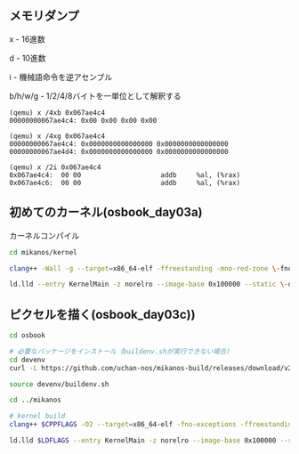## メモリダンプ
x - 16進数

d - 10進数

i - 機械語命令を逆アセンブル

b/h/w/g - 1/2/4/8バイトを一単位として解釈する

```
(qemu) x /4xb 0x067ae4c4
00000000067ae4c4: 0x00 0x00 0x00 0x00

(qemu) x /4xg 0x067ae4c4
00000000067ae4c4: 0x0000000000000000 0x0000000000000000
00000000067ae4d4: 0x0000000000000000 0x0000000000000000

(qemu) x /2i 0x067ae4c4
0x067ae4c4:  00 00                    addb     %al, (%rax)
0x067ae4c6:  00 00                    addb     %al, (%rax)

```

## 初めてのカーネル(osbook_day03a)

カーネルコンパイル

```sh
cd mikanos/kernel

clang++ -Wall -g --target=x86_64-elf -ffreestanding -mno-red-zone \-fno-exceptions -fno-rtti -std=c++17 -c main.cpp 

ld.lld --entry KernelMain -z norelro --image-base 0x100000 --static \-o kernel.elf main.o

```


## ピクセルを描く(osbook_day03c))

```sh
cd osbook

# 必要なパッケージをインストール（buildenv.shが実行できない場合）
cd devenv
curl -L https://github.com/uchan-nos/mikanos-build/releases/download/v2.0/x86_64-elf.tar.gz | tar xz

source devenv/buildenv.sh

cd ../mikanos

# kernel build
clang++ $CPPFLAGS -O2 --target=x86_64-elf -fno-exceptions -ffreestanding -c main.cpp

ld.lld $LDFLAGS --entry KernelMain -z norelro --image-base 0x100000 --static -o kernel.elf main.o
```
